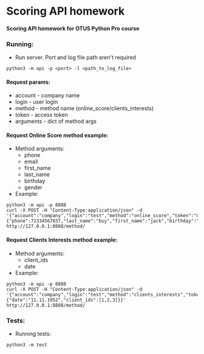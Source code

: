 # Scoring API homework

#### Scoring API homework for OTUS Python Pro course


### Running:
* Run server. Port and log file path aren't required
```shell
python3 -m api -p <port> -l <path_to_log_file>
```
#### Request params:
* account - company name
* login - user login
* method - method name (online_score/clients_interests)
* token - access token
* arguments - dict of method args
#### Request Online Score method example:
* Method arguments:
  * phone
  * email
  * first_name
  * last_name
  * birthday
  * gender
* Example:
```shell
python3 -m api -p 8888
curl -X POST -H "Content-Type:application/json" -d '{"account":"company","login":"test","method":"online_score","token":"d3c53f4116f8d0b05a56acff0910b68ff3c3ad990a995c98e4a0f9c6eacfbbb42eb5fe0b9bc1580be27a0cfa8cbd4cbeabd9c5e4cc3ddd362eb0a820bd555ff3","arguments":{"phone":72334567837,"last_name":"buy","first_name":"jack","birthday":"11.11.1952","gender":1}}' http://127.0.0.1:8888/method/
```

#### Request Clients Interests method example:
* Method arguments:
  * client_ids
  * date
* Example:
```shell
python3 -m api -p 8888
curl -X POST -H "Content-Type:application/json" -d '{"account":"company","login":"test","method":"clients_interests","token":"d3c53f4116f8d0b05a56acff0910b68ff3c3ad990a995c98e4a0f9c6eacfbbb42eb5fe0b9bc1580be27a0cfa8cbd4cbeabd9c5e4cc3ddd362eb0a820bd555ff3","arguments":{"date":"11.11.1952","client_ids":[1,2,3]}}' http://127.0.0.1:8888/method/
```

### Tests:

* Running tests:
```shell
python3 -m test
```